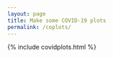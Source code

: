 ```yaml
---
layout: page
title: Make some COVID-19 plots
permalink: /coplots/
---
```


{% include covidplots.html %}